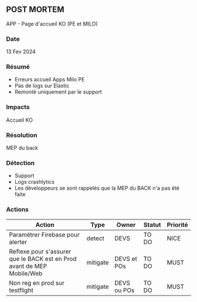 ## POST MORTEM

APP - Page d'accueil KO (PE et MILO)


### Date
13 Fev 2024

### Résumé
- Erreurs accueil Apps Milo PE
- Pas de logs sur Elastic
- Remonté uniquement par le support

### Impacts
Accueil KO

### Résolution
MEP du back

### Détection
- Support
- Logs crashlytics
- Les développeurs se sont rappelés que la MEP du BACK n'a pas été faite

### Actions
| Action | Type     | Owner | Statut | Priorité |
|--------|----------|-------|--------|------|
| Paramétrer Firebase pour alerter       | detect   |   DEVS    | TO DO  | NICE |
| Reflexe pour s'assurer que le BACK est en Prod avant de MEP Mobile/Web       | mitigate  |   DEVS et POs    |  TO DO   | MUST |
| Non reg en prod sur testflight     | mitigate  |   DEVS ou POs    |  TO DO   | MUST |

